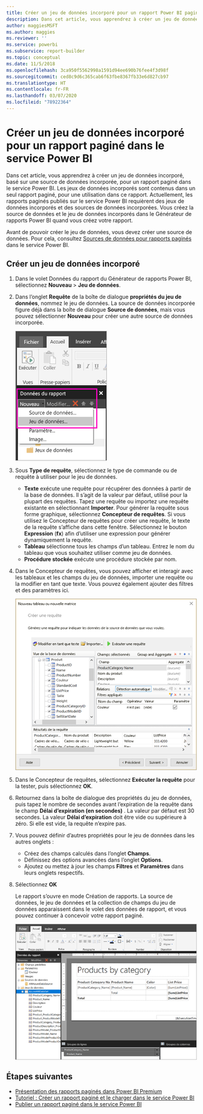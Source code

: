 ```yaml
---
title: Créer un jeu de données incorporé pour un rapport Power BI paginé
description: Dans cet article, vous apprendrez à créer un jeu de données incorporé, basé sur une source de données incorporée, pour un rapport paginé dans le service Power BI.
author: maggiesMSFT
ms.author: maggies
ms.reviewer: ''
ms.service: powerbi
ms.subservice: report-builder
ms.topic: conceptual
ms.date: 11/5/2018
ms.openlocfilehash: 3ca950f5562998a1591d94ee690b76fee4f3d98f
ms.sourcegitcommit: ced8c9d6c365cab6f63fbe8367fb33e6d827cb97
ms.translationtype: HT
ms.contentlocale: fr-FR
ms.lasthandoff: 03/07/2020
ms.locfileid: "78922364"
---
```

# <a name="create-an-embedded-dataset-for-a-paginated-report-in-the-power-bi-service"></a>Créer un jeu de données incorporé pour un rapport paginé dans le service Power BI

Dans cet article, vous apprendrez à créer un jeu de données incorporé, basé sur une source de données incorporée, pour un rapport paginé dans le service Power BI. Les jeux de données incorporés sont contenus dans un seul rapport paginé, pour une utilisation dans ce rapport. Actuellement, les rapports paginés publiés sur le service Power BI requièrent des jeux de données incorporés et des sources de données incorporées. Vous créez la source de données et le jeu de données incorporés dans le Générateur de rapports Power BI quand vous créez votre rapport. 

Avant de pouvoir créer le jeu de données, vous devez créer une source de données. Pour cela, consultez [Sources de données pour rapports paginés](paginated-reports-embedded-data-source.md) dans le service Power BI.
  
## <a name="create-an-embedded-dataset"></a>Créer un jeu de données incorporé
  
1. Dans le volet Données du rapport du Générateur de rapports Power BI, sélectionnez **Nouveau** > **Jeu de données**.

1. Dans l’onglet **Requête** de la boîte de dialogue **propriétés du jeu de données**, nommez le jeu de données. La source de données incorporée figure déjà dans la boîte de dialogue **Source de données**, mais vous pouvez sélectionner **Nouveau** pour créer une autre source de données incorporée.
 
   ![Nouveau jeu de données](media/paginated-reports-create-embedded-dataset/power-bi-paginated-new-dataset.png)  

3. Sous **Type de requête**, sélectionnez le type de commande ou de requête à utiliser pour le jeu de données. 
    - **Texte** exécute une requête pour récupérer des données à partir de la base de données. Il s’agit de la valeur par défaut, utilisé pour la plupart des requêtes. Tapez une requête ou importez une requête existante en sélectionnant **Importer**. Pour générer la requête sous forme graphique, sélectionnez **Concepteur de requêtes**. Si vous utilisez le Concepteur de requêtes pour créer une requête, le texte de la requête s’affiche dans cette fenêtre. Sélectionnez le bouton **Expression** (**fx**) afin d’utiliser une expression pour générer dynamiquement la requête. 
    - **Tableau** sélectionne tous les champs d’un tableau. Entrez le nom du tableau que vous souhaitez utiliser comme jeu de données.
    - **Procédure stockée** exécute une procédure stockée par nom.

4. Dans le Concepteur de requêtes, vous pouvez afficher et interagir avec les tableaux et les champs du jeu de données, importer une requête ou la modifier en tant que texte. Vous pouvez également ajouter des filtres et des paramètres ici. 

    ![Concepteur de requêtes](media/paginated-reports-create-embedded-dataset/power-bi-paginated-embedded-dataset-edit-query.png)

5. Dans le Concepteur de requêtes, sélectionnez **Exécuter la requête** pour la tester, puis sélectionnez **OK**.

1. Retournez dans la boîte de dialogue des propriétés du jeu de données, puis tapez le nombre de secondes avant l’expiration de la requête dans le champ **Délai d’expiration (en secondes)** . La valeur par défaut est 30 secondes. La valeur **Délai d’expiration** doit être vide ou supérieure à zéro. Si elle est vide, la requête n’expire pas.

7.  Vous pouvez définir d’autres propriétés pour le jeu de données dans les autres onglets :
    - Créez des champs calculés dans l’onglet **Champs**.
    - Définissez des options avancées dans l’onglet **Options**.
    - Ajoutez ou mettez à jour les champs **Filtres** et **Paramètres** dans leurs onglets respectifs.

8. Sélectionnez **OK**
 
   Le rapport s’ouvre en mode Création de rapports. La source de données, le jeu de données et la collection de champs du jeu de données apparaissent dans le volet des données de rapport, et vous pouvez continuer à concevoir votre rapport paginé.  

    ![Jeu de données en mode Création de rapport](media/paginated-reports-create-embedded-dataset/power-bi-paginated-embedded-dataset-report-design-view.png) 
 
## <a name="next-steps"></a>Étapes suivantes 

- [Présentation des rapports paginés dans Power BI Premium](paginated-reports-report-builder-power-bi.md)  
- [Tutoriel : Créer un rapport paginé et le charger dans le service Power BI](paginated-reports-quickstart-aw.md)
- [Publier un rapport paginé dans le service Power BI](paginated-reports-save-to-power-bi-service.md)


